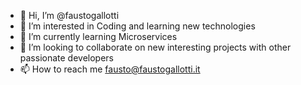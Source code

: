 - 👋 Hi, I’m @faustogallotti
- 👀 I’m interested in Coding and learning new technologies
- 🌱 I’m currently learning Microservices
- 💞️ I’m looking to collaborate on new interesting projects with other passionate developers
- 📫 How to reach me fausto@faustogallotti.it

<!---
faustogallotti/faustogallotti is a ✨ special ✨ repository because its `README.md` (this file) appears on your GitHub profile.
You can click the Preview link to take a look at your changes.
--->
